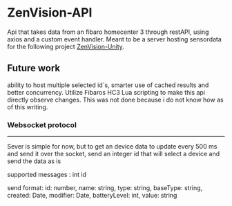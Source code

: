 # ZenVision-API

Api that takes data from an fibaro homecenter 3 through restAPI, using axios and a custom event handler.
Meant to be a server hosting sensordata for the following project [ZenVision-Unity](https://github.com/EmilyBjartskular/ZenVision-Unity).

## Future work
ability to host multiple selected id´s, smarter use of cached results and better concurrency.
Utilize Fibaros HC3 Lua scripting to make this api directly observe changes. This was not done because i do not know how as of this writing.

### Websocket protocol
___
Sever is simple for now, but to get an device data to update every 500 ms and send it over the socket, send an integer id that will select a device and send the data as is

supported messages : int id

send format: id: number, name: string, type: string, baseType: string, created: Date, modifier: Date, batteryLevel: int, value: string
